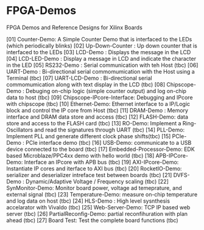 FPGA-Demos
==========

FPGA Demos and Reference Designs for Xilinx Boards

[01] Counter-Demo: A Simple Counter Demo that is interfaced to the LEDs (which periodically blinks) 
[02] Up-Down-Counter : Up down counter that is interfaced to the LEDs
[03] LCD-Demo : Displays the message in the LCD
[04] LCD-LED-Demo : Display a message in LCD and indicate the character in the LED 
[05] RS232-Demo : Serial communication with teh Host (tbc)
[06] UART-Demo : Bi-directional serial commomumication with the Host using a Terminal (tbc)
[07] UART-LCD-Demo : Bi-directional serial commomumication along with text display in the LCD (tbc)
[08] Chipscope-Demo : Debuging on-chip logic (simple counter output) and log on-chip data to host (tbc)
[09] Chipscope-IPcore-Interface: Debugging and IPcore with chipscope (tbc)
[10] Ethernet-Demo: Ethernet interface to a IP/Logic block and control the IP core from Host (tbc)
[11] DRAM-Demo : Memory interface and DRAM data store and access (tbc)
[12] FLASH-Demo: data store and access to the FLASH card (tbc)
[13] RO-Demo: Implement a Ring-Oscillators and read the signatures through UART (tbc) 
[14] PLL-Demo: Implement PLL and generate different clock phase shifts(tbc)
[15] PCIe-Demo : PCIe interface demo (tbc)
[16] USB-Demo: communicate to a USB device connected to the board (tbc)
[17] Embedded-Processor-Demo: EDK based Microblaze/PPC4xx demo with hello world (tbc)
[18] APB-IPCore-Demo: Interface an IPcore with APB bus (tbc)
[19] AXI-IPcore-Demo: Instantiate IP cores and iterface to AXI bus (tbc)
[20] RocketIO-Demo: serializer and deserializer intreface test between boards (tbc)
[21] DVFS-Demo : Dynamic/Adaptive Voltage / Frequency scaling (tbc)
[22] SynMonitor-Demo: Monitor board power, voltage ad temeprature, and external signal (tbc)
[23] Temperature-Demo: measure on-chip temperature and log data on host (tbc)
[24] HLS-Demo : High level sysnthesis accelarator with Vivaldo (tbc)
[25] Web-Server-Demo: TCP IP based web server (tbc)
[26] PartialReconfig-Demo: partial reconfihuration with plan ahead (tbc)
[27] Board Test: Test the complete board functions (tbc)


